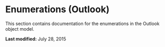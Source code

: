 
# Enumerations (Outlook)
This section contains documentation for the enumerations in the Outlook object model.

 **Last modified:** July 28, 2015

